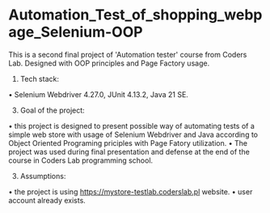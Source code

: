 ﻿# Automation_Test_of_shopping_webpage_Selenium-OOP
This is a second final project of 'Automation tester' course from Coders Lab.
Designed with OOP principles and Page Factory usage.

1. Tech stack:
   
•	Selenium Webdriver 4.27.0, JUnit 4.13.2, Java 21 SE.

3. Goal of the project:
   
•	this project is designed to present possible way of automating tests of a simple web store with usage of Selenium Webdriver and Java according to Object Oriented Programing priciples with Page Fatory utilization.
•	The project was used during final presentation and defense at the end of the course in Coders Lab programming school.

3. Assumptions:
   
•	the project is using https://mystore-testlab.coderslab.pl website.
•	user account already exists.
